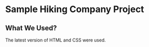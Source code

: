 <h1>Sample Hiking Company Project</h1>
<h2>What We Used?</h2>
<p>The latest version of HTML and CSS were used.</p>
